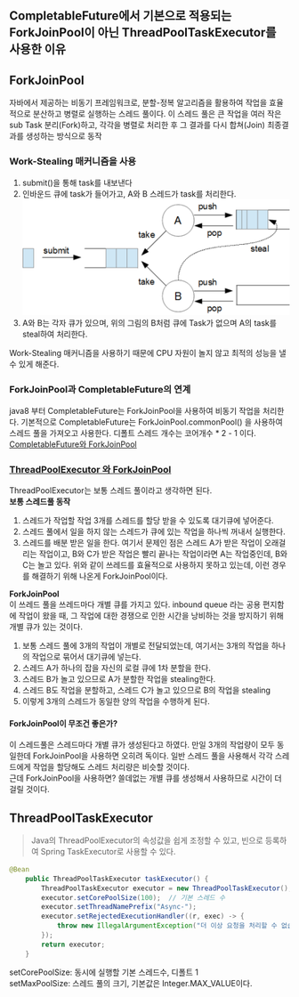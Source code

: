 ## CompletableFuture에서 기본으로 적용되는 ForkJoinPool이 아닌 ThreadPoolTaskExecutor를 사용한 이유

## ForkJoinPool

자바에서 제공하는 비동기 프레임워크로, 분할-정복 알고리즘을 활용하여 작업을 효율적으로 분산하고 병렬로 실행하는 스레드 풀이다.
이 스레드 풀은 큰 작업을 여러 작은 sub Task 분리(Fork)하고, 각각을 병렬로 처리한 후 그 결과를 다시 합쳐(Join) 최종결과를 생성하는 방식으로 동작

### Work-Stealing 매커니즘을 사용

1. submit()을 통해 task를 내보낸다
2. 인바운드 큐에 task가 들어가고, A와 B 스레드가 task를 처리한다.
   ![Work-Stealing 매커니즘](다운로드.png)
3. A와 B는 각자 큐가 있으며, 위의 그림의 B처럼 큐에 Task가 없으며 A의 task를 steal하여 처리한다.

Work-Stealing 매커니즘을 사용하기 때문에 CPU 자원이 놀지 않고 최적의 성능을 낼 수 있게 해준다.

### ForkJoinPool과 CompletableFuture의 연계

java8 부터 CompletableFuture는 ForkJoinPool을 사용하여 비동기 작업을 처리한다. 기본적으로 CompletableFuture는 ForkJoinPool.commonPool() 을 사용하여 스레드 풀을 가져오고 사용한다.
디폴트 스레드 개수는 코어개수 \* 2 - 1 이다.  
[CompletableFuture와 ForkJoinPool](https://jwooo.tistory.com/3)

### [ThreadPoolExecutor 와 ForkJoinPool](https://hamait.tistory.com/612)

ThreadPoolExecutor는 보통 스레드 풀이라고 생각하면 된다.  
**보통 스레드풀 동작**

1. 스레드가 작업할 작업 3개를 스레드를 할당 받을 수 있도록 대기큐에 넣어준다.
2. 스레드 풀에서 일을 하지 않는 스레드가 큐에 있는 작업을 하나씩 꺼내서 실행한다.
3. 스레드를 배분 받은 일을 한다.
   여기서 문제인 점은 스레드 A가 받은 작업이 오래걸리는 작업이고, B와 C가 받은 작업은 빨리 끝나는 작업이라면 A는 작업중인데, B와 C는 놀고 있다.
   위와 같이 쓰레드를 효율적으로 사용하지 못하고 있는데, 이런 경우를 해결하기 위해 나온게 ForkJoinPool이다.

**ForkJoinPool**  
이 쓰레드 풀을 쓰레드마다 개별 큐를 가지고 있다. inbound queue 라는 공용 편지함에 작업이 왔을 때, 그 작업에 대한 경쟁으로 인한 시간을 낭비하는 것을 방지하기 위해 개별 큐가 있는 것이다.

1. 보통 스레드 풀에 3개의 작업이 개별로 전달되었는데, 여기서는 3개의 작업을 하나의 작업으로 묶어서 대기큐에 넣는다.
2. 스레드 A가 하나의 잡을 자신의 로컬 큐에 1차 분할을 한다.
3. 스레드 B가 놀고 있으므로 A가 분할한 작업을 stealing한다.
4. 스레드 B도 작업을 분할하고, 스레드 C가 놀고 있으므로 B의 작업을 stealing
5. 이렇게 3개의 스레드가 동일한 양의 작업을 수행하게 된다.

#### ForkJoinPool이 무조건 좋은가?

이 스레드풀은 스레드마다 개별 큐가 생성된다고 하였다. 만일 3개의 작업량이 모두 동일한데 ForkJoinPool을 사용하면 오히려 독이다. 일반 스레드 풀을 사용해서 각각 스레드에게 작업을 할당해도 스레드 처리량은 비슷할 것이다.  
근데 ForkJoinPool을 사용하면? 쓸데없는 개별 큐를 생성해서 사용하므로 시간이 더 걸릴 것이다.

## ThreadPoolTaskExecutor

> Java의 ThreadPoolExecutor의 속성값을 쉽게 조정할 수 있고, 빈으로 등록하여 Spring TaskExecutor로 사용할 수 있다.

```java
@Bean
	public ThreadPoolTaskExecutor taskExecutor() {
		ThreadPoolTaskExecutor executor = new ThreadPoolTaskExecutor();
		executor.setCorePoolSize(100);  // 기본 스레드 수
		executor.setThreadNamePrefix("Async-");
		executor.setRejectedExecutionHandler((r, exec) -> {
			throw new IllegalArgumentException("더 이상 요청을 처리할 수 없습니다.");
		});
		return executor;
	}
```

setCorePoolSize: 동시에 실행할 기본 스레드수, 디폴트 1  
setMaxPoolSize: 스레드 풀의 크기, 기본값은 Integer.MAX_VALUE이다.
